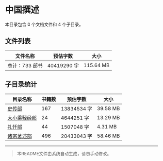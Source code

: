 # 中国撰述

本目录包含 0 个文档文件和 4 个子目录。

## 文件列表

| 文件名称 | 预估字数 | 大小 |
|---------|---------|------|
| 总计：733 部书 | 40419290 字 | 115.64 MB |

## 子目录统计

| 目录名称 | 书籍数 | 预估字数 | 大小 |
|---------|--------|----------|------|
| [史传部](佛藏/续藏经/中国撰述/史传部/README.md) | 167 | 13834534 字 | 39.58 MB |
| [大小乘释经部](佛藏/续藏经/中国撰述/大小乘释经部/README.md) | 24 | 4644251 字 | 13.29 MB |
| [礼忏部](佛藏/续藏经/中国撰述/礼忏部/README.md) | 44 | 1507048 字 | 4.31 MB |
| [诸宗著述部](佛藏/续藏经/中国撰述/诸宗著述部/README.md) | 496 | 20433043 字 | 58.46 MB |

---

> 本README文件由系统自动生成，请勿手动修改。
